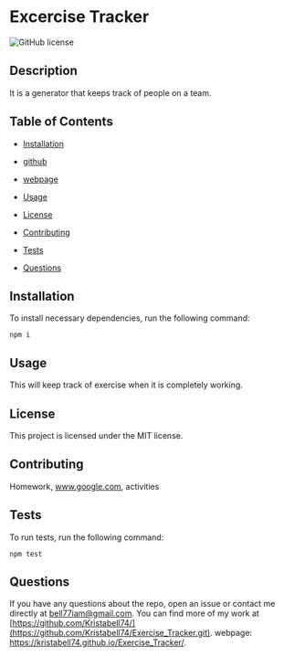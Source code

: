 # Excercise Tracker

![GitHub license](https://img.shields.io/badge/license-MIT-blue.svg)

## Description

It is a generator that keeps track of people on a team. 

## Table of Contents 

* [Installation](#installation)

* [github](#github)

* [webpage](#webpage)

* [Usage](#usage)

* [License](#license)

* [Contributing](#contributing)

* [Tests](#tests)

* [Questions](#questions)

## Installation

To install necessary dependencies, run the following command:

```
npm i
```

## Usage

This will keep track of exercise when it is completely working.

## License

This project is licensed under the MIT license.
  
## Contributing

Homework, www.google.com, activities

## Tests

To run tests, run the following command:

```
npm test
```

## Questions

If you have any questions about the repo, open an issue or contact me directly at bell77iam@gmail.com. You can find more of my work at [https://github.com/Kristabell74/](https://github.com/Kristabell74/Exercise_Tracker.git). webpage: https://kristabell74.github.io/Exercise_Tracker/.
